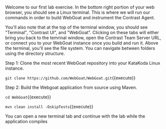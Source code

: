 Welcome to our first lab exercise. In the bottom right portion of your web browser, you should see a Linux terminal. This is where we will run our commands in order to build WebGoat and instrument the Contrast Agent.

You'll also note that at the top of the terminal window, you should see "Terminal", "Contrast UI", and "WebGoat". Clicking on these tabs will either bring you back to the temrinal window, open the Contrast Team Server URL, or connect you to your WebGoat instance once you build and run it. Above the terminal, you'll see the file system. You can navigate between folders using the directory structure.  

Step 1: Clone the most recent WebGoat repository into your KataKoda Linux instance.

`git clone https://github.com/WebGoat/WebGoat.git`{{execute}}

Step 2: Build the Webgoat application from source using Maven. 

`cd WebGoat`{{execute}}

`mvn clean install -DskipTests`{{execute}}

You can open a new terminal tab and continue with the lab while the application compiles
